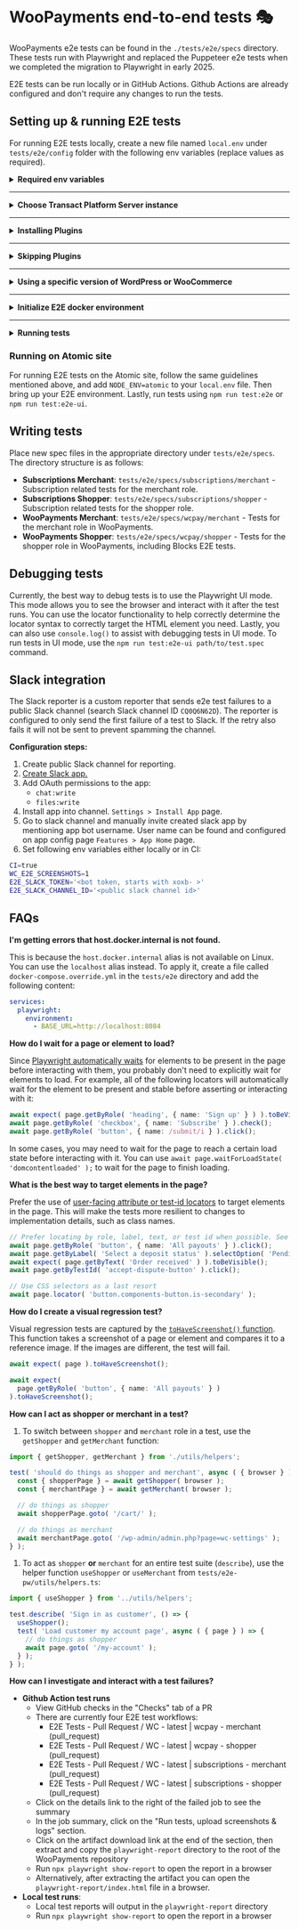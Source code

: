 # WooPayments end-to-end tests 🎭

WooPayments e2e tests can be found in the `./tests/e2e/specs` directory. These tests run with Playwright and replaced the Puppeteer e2e tests when we completed the migration to Playwright in early 2025.

E2E tests can be run locally or in GitHub Actions. Github Actions are already configured and don't require any changes to run the tests.

## Setting up & running E2E tests

For running E2E tests locally, create a new file named `local.env` under `tests/e2e/config` folder with the following env variables (replace values as required).

<details>
<summary><strong>Required env variables</strong></summary>
<p>

```
# WooPayments Dev Tools Repo
WCP_DEV_TOOLS_REPO='https://github.com/dev-tools-repo.git or git@github.com:org/dev-tools-repo.git'

# Optional to see additional verbose output. Default false.
DEBUG=false
```

</p>
</details>

---

<details>
<summary><strong>Choose Transact Platform Server instance</strong></summary>
<p>

It is possible to use the live server or a local docker instance of the Transact Platform Server when testing locally. On Github Actions, the live server is used for tests. Add the following env variables to your `local.env` based on your preference (replace values as required).

**Using Local Server on Docker**

By default, the local E2E environment is configured to use the Transact Platform local server instance. Add the following env variables to configure the local server instance.

```
# Transact Platform Server Repo
TRANSACT_PLATFORM_SERVER_REPO='https://github.com/server-repo.git or git@github.com:org/server-repo.git'

# Stripe account data. Need to support level 3 data to run tests successfully.
# These values can be obtained from the Stripe Dashboard: https://dashboard.stripe.com/test/apikeys
E2E_WCPAY_STRIPE_TEST_PUBLIC_KEY=<stripe pk_test_xxx>
E2E_WCPAY_STRIPE_TEST_SECRET_KEY=<stripe sk_test_xxx>
# This value can be obtained by running `npm run listen` in your local server, which should print your webhook signature key.
E2E_WCPAY_STRIPE_TEST_WEBHOOK_SIGNATURE_KEY=<stripe whsec_xxx>
# This should be the Stripe Account ID of a connected merchant account. For example, after onboarding an account, you can obtain the ID from WCPay Dev Tools.
E2E_WCPAY_STRIPE_ACCOUNT_ID=<stripe acct_id>
E2E_WOOPAY_BLOG_ID=<WPCOM Site ID for https://pay.woo.com>
```

**Using Live Server**

For using the live server, you'll need to add a Jetpack blog token, user token, & blog id from one of your test sites connected to a WooPayments test account. On a connected test site, you can use the code below to extract the blog id & tokens.
```
Jetpack_Options::get_option( 'id' );
Jetpack_Options::get_option( 'blog_token' );
Jetpack_Options::get_option( 'user_tokens' );
```

Set the value of `E2E_USE_LOCAL_SERVER` to `false` to enable live server.

Once you have the blog id & tokens, add the following env variables to your `local.env`.
```
# Set local server to false for using live server. Default: true.
E2E_USE_LOCAL_SERVER=false

E2E_BLOG_TOKEN='<jetpack_blog_token>'
E2E_USER_TOKEN='<jetpack_user_token>'
E2E_BLOG_ID='<blog_id>'
```

</p>
</details>

---

<details>
<summary><strong>Installing Plugins</strong></summary>
<p>

If you wish to run E2E tests for WC Subscriptions, the following env variables need to be added to your `local.env` (replace values as required).

For the `E2E_GH_TOKEN`, follow [these instructions to generate a GitHub Personal Access Token](https://docs.github.com/en/github/authenticating-to-github/creating-a-personal-access-token) and assign the `repo` scope to it.

```
E2E_GH_TOKEN='githubPersonalAccessToken'
WC_SUBSCRIPTIONS_REPO='{owner}/{repo}'
```

</p>
</details>

---

<details>
<summary><strong>Skipping Plugins</strong></summary>
<p>

If you wish to skip E2E tests for WC Subscriptions, Action Scheduler, or WC Gutenberg Products Blocks, the following env variables need to be added to your `local.env`.
```
SKIP_WC_SUBSCRIPTIONS_TESTS=1
SKIP_WC_ACTION_SCHEDULER_TESTS=1
SKIP_WC_BLOCKS_TESTS=1
```

</p>
</details>

---

<details>
<summary><strong>Using a specific version of WordPress or WooCommerce</strong></summary>
<p>

To use a specific version of WordPress or WooCommerce for testing, the following env variables need to be added to your `local.env`.
```
E2E_WP_VERSION='<wordpress_version>'
E2E_WC_VERSION='<woocommerce_version>'
```

</p>
</details>

---

<details>
<summary><strong>Initialize E2E docker environment</strong></summary>
<p>

  1. Make sure to run `npm install`,  `composer install` and `npm run build:client` before running the setup script.
  2. Run the setup script `npm run test:e2e-setup` to spin up E2E environment in docker containers.

  After the E2E environment is up, you can access the containers on:

  - WC E2E Client: http://localhost:8084
  - WC E2E Server: http://localhost:8088 (Available only when using local server)

  **Note:** Be aware that the server port may change in the `docker-compose.e2e.yml` configuration, so when you can't access the server, try running `docker port transact_platform_server_wordpress_e2e 80` to find out the bound port of the E2E server container.

</p>
</details>

---

<details>
<summary><strong>Running tests</strong></summary>
<p>

There are two modes for running tests:

1. **Headless mode**: `npm run test:e2e`. In headless mode the test runner executes all or specified specs without launching a Chromium user interface.
2. **UI mode**: `npm run test:e2e-ui`. UI mode is interactive and launches a Chromium user interface. It's useful for developing, debugging, and troubleshooting failing tests. For more information about Playwright UI mode, see the [Playwright UI Mode docs](https://playwright.dev/docs/test-ui-mode#introduction).

**Additional options**

- `npm run test:e2e keyword` runs tests only with a specific keyword in the file name, e.g. `dispute` or `checkout`.
- `npm run test:e2e -- --update-snapshots` updates snapshots. This can be combined with a keyword to update a specific set of snapshots, e.g. `npm run test:e2e -- --update-snapshots deposits`.

#### Running only a single test suite

If you would like to run only one test suite, you can pass the relative path to the test file along with any of the modes mentioned above. e.g. `npm run test:e2e-ui path/to/test.spec.ts`.

#### Running tests in group

By adding additional env variables to your `local.env` file, it is possible to run a group of tests. e.g.

- Adding `E2E_GROUP='wcpay'` and `E2E_BRANCH='merchant'` to your `local.env` file, then running `npm run test:e2e-ui` runs the WooPayments merchant tests for WCPay in UI mode.
- Adding `E2E_GROUP='wcpay'` and `E2E_BRANCH='shopper'` to your `local.env` file, then running `npm run test:e2e-ui` runs WooPayments shopper tests for WCPay in UI mode.
- Adding just `E2E_GROUP='wcpay'` to your `local.env` file, then running `npm run test:e2e-ui` runs WooPayments merchant & shopper tests for WCPay in UI mode.
- Available groups are `wcpay` and `subscriptions`.
- Available branches are `merchant` and `shopper`.

It is also possible to run the groups using the relative path to the tests. e.g.

- `npm run test:e2e-ui tests/e2e/specs/wcpay/merchant` runs merchant tests for WCPay in UI mode.
- `npm run test:e2e-ui tests/e2e/specs/wcpay/shopper` runs shopper tests for WCPay in UI mode.
- `npm run test:e2e-ui tests/e2e/specs/wcpay` runs merchant & shopper tests for WCPay in UI mode.

Handy utility scripts for managing your E2E environment:

- `npm run test:e2e-down` Stops E2E environment containers.
- `npm run test:e2e-cleanup` Removes fetched dependencies and docker volumes.
- `npm run test:e2e-reset` Stops containers and performs cleanup.
- `npm run test:e2e-up` Starts containers without setting up again.

</p>
</details>

### Running on Atomic site

For running E2E tests on the Atomic site, follow the same guidelines mentioned above, and add `NODE_ENV=atomic` to your `local.env` file. Then bring up your E2E environment. Lastly, run tests using `npm run test:e2e` or `npm run test:e2e-ui`.

## Writing tests

Place new spec files in the appropriate directory under `tests/e2e/specs`. The directory structure is as follows:

- **Subscriptions Merchant**: `tests/e2e/specs/subscriptions/merchant` - Subscription related tests for the merchant role.
- **Subscriptions Shopper**: `tests/e2e/specs/subscriptions/shopper` - Subscription related tests for the shopper role.
- **WooPayments Merchant**: `tests/e2e/specs/wcpay/merchant` - Tests for the merchant role in WooPayments.
- **WooPayments Shopper**: `tests/e2e/specs/wcpay/shopper` - Tests for the shopper role in WooPayments, including Blocks E2E tests.

## Debugging tests

Currently, the best way to debug tests is to use the Playwright UI mode. This mode allows you to see the browser and interact with it after the test runs.
You can use the locator functionality to help correctly determine the locator syntax to correctly target the HTML element you need. Lastly, you can also use
`console.log()` to assist with debugging tests in UI mode. To run tests in UI mode, use the `npm run test:e2e-ui path/to/test.spec` command.

## Slack integration

The Slack reporter is a custom reporter that sends e2e test failures to a public Slack channel (search Slack channel ID `CQ0Q6N62D`). The reporter is configured to only send the first failure of a test to Slack. If the retry also fails it will not be sent to prevent spamming the channel.

**Configuration steps:**

1. Create public Slack channel for reporting.
2. [Create Slack app.](https://api.slack.com/apps/)
3. Add OAuth permissions to the app:
    - `chat:write`
    - `files:write`
4. Install app into channel. `Settings > Install App` page.
5. Go to slack channel and manually invite created slack app by mentioning app bot username. User name can be found and configured on app config page `Features > App Home` page.
6. Set following env variables either locally or in CI:

```bash
CI=true
WC_E2E_SCREENSHOTS=1
E2E_SLACK_TOKEN='<bot token, starts with xoxb- >'
E2E_SLACK_CHANNEL_ID='<public slack channel id>'
```

## FAQs

**I'm getting errors that host.docker.internal is not found.**

This is because the `host.docker.internal` alias is not available on Linux. You can use the `localhost` alias instead. To apply it, create a file called `docker-compose.override.yml` in the `tests/e2e` directory and add the following content:

```yaml
services:
  playwright:
    environment:
      - BASE_URL=http://localhost:8084
```

**How do I wait for a page or element to load?**

Since [Playwright automatically waits](https://playwright.dev/docs/actionability) for elements to be present in the page before interacting with them, you probably don't need to explicitly wait for elements to load. For example, all of the following locators will automatically wait for the element to be present and stable before asserting or interacting with it:

```ts
await expect( page.getByRole( 'heading', { name: 'Sign up' } ) ).toBeVisible();
await page.getByRole( 'checkbox', { name: 'Subscribe' } ).check();
await page.getByRole( 'button', { name: /submit/i } ).click();
```

In some cases, you may need to wait for the page to reach a certain load state before interacting with it. You can use `await page.waitForLoadState( 'domcontentloaded' );` to wait for the page to finish loading.

**What is the best way to target elements in the page?**

Prefer the use of [user-facing attribute or test-id locators](https://playwright.dev/docs/locators#locating-elements) to target elements in the page. This will make the tests more resilient to changes to implementation details, such as class names.

```ts
// Prefer locating by role, label, text, or test id when possible. See https://playwright.dev/docs/locators
await page.getByRole( 'button', { name: 'All payouts' } ).click();
await page.getByLabel( 'Select a deposit status' ).selectOption( 'Pending' );
await expect( page.getByText( 'Order received' ) ).toBeVisible();
await page.getByTestId( 'accept-dispute-button' ).click();

// Use CSS selectors as a last resort
await page.locator( 'button.components-button.is-secondary' );
```

**How do I create a visual regression test?**

Visual regression tests are captured by the [`toHaveScreenshot()` function](https://playwright.dev/docs/api/class-pageassertions#page-assertions-to-have-screenshot-2). This function takes a screenshot of a page or element and compares it to a reference image. If the images are different, the test will fail.

```ts
await expect( page ).toHaveScreenshot();

await expect(
  page.getByRole( 'button', { name: 'All payouts' } )
).toHaveScreenshot();
```

**How can I act as shopper or merchant in a test?**

1. To switch between `shopper` and `merchant` role in a test, use the `getShopper` and `getMerchant` function:

```ts
import { getShopper, getMerchant } from './utils/helpers';

test( 'should do things as shopper and merchant', async ( { browser } ) => {
  const { shopperPage } = await getShopper( browser );
  const { merchantPage } = await getMerchant( browser );

  // do things as shopper
  await shopperPage.goto( '/cart/' );

  // do things as merchant
  await merchantPage.goto( '/wp-admin/admin.php?page=wc-settings' );
} );
```

1. To act as `shopper` **or** `merchant` for an entire test suite (`describe`), use the helper function `useShopper` or `useMerchant` from `tests/e2e-pw/utils/helpers.ts`:

```ts
import { useShopper } from '../utils/helpers';

test.describe( 'Sign in as customer', () => {
  useShopper();
  test( 'Load customer my account page', async ( { page } ) => {
    // do things as shopper
    await page.goto( '/my-account' );
  } );
} );
```

**How can I investigate and interact with a test failures?**

- **Github Action test runs**
  - View GitHub checks in the "Checks" tab of a PR
  - There are currently four E2E test workflows:
    - E2E Tests - Pull Request / WC - latest | wcpay - merchant (pull_request)
    - E2E Tests - Pull Request / WC - latest | wcpay - shopper (pull_request)
    - E2E Tests - Pull Request / WC - latest | subscriptions - merchant (pull_request)
    - E2E Tests - Pull Request / WC - latest | subscriptions - shopper (pull_request)
  - Click on the details link to the right of the failed job to see the summary
  - In the job summary, click on the "Run tests, upload screenshots & logs" section.
  - Click on the artifact download link at the end of the section, then extract and copy the `playwright-report` directory to the root of the WooPayments repository
  - Run `npx playwright show-report` to open the report in a browser
  - Alternatively, after extracting the artifact you can open the `playwright-report/index.html` file in a browser.
- **Local test runs**:
  - Local test reports will output in the `playwright-report` directory
  - Run `npx playwright show-report` to open the report in a browser
